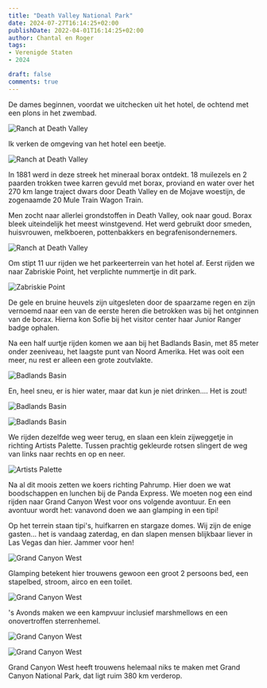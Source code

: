 ```yaml
---
title: "Death Valley National Park"
date: 2024-07-27T16:14:25+02:00
publishDate: 2022-04-01T16:14:25+02:00
author: Chantal en Roger
tags:
- Verenigde Staten
- 2024

draft: false
comments: true
---
```


De dames beginnen, voordat we uitchecken uit het hotel, de ochtend met een plons in het zwembad.

![Ranch at Death Valley](./images/IMG_5265.jpg)

Ik verken de omgeving van het hotel een beetje.

![Ranch at Death Valley](./images/IMG_5267.jpg)

In 1881 werd in deze streek het mineraal borax ontdekt. 18 muilezels en 2 paarden trokken twee karren gevuld met borax, proviand en water over het 270 km lange traject dwars door Death Valley en de Mojave woestijn, de zogenaamde 20 Mule Train Wagon Train.

Men zocht naar allerlei grondstoffen in Death Valley, ook naar goud. Borax bleek uiteindelijk het meest winstgevend. Het werd gebruikt door smeden, huisvrouwen, melkboeren, pottenbakkers en begrafenisondernemers.

![Ranch at Death Valley](./images/IMG_5270.jpg)

Om stipt 11 uur rijden we het parkeerterrein van het hotel af. Eerst rijden we naar Zabriskie Point, het verplichte nummertje in dit park.

![Zabriskie Point](./images/IMG_9722.jpg)

De gele en bruine heuvels zijn uitgesleten door de spaarzame regen en zijn vernoemd naar een van de eerste heren die betrokken was bij het ontginnen van de borax. Hierna kon Sofie bij het visitor center haar Junior Ranger badge ophalen.

Na een half uurtje rijden komen we aan bij het Badlands Basin, met 85 meter onder zeeniveau, het laagste punt van Noord Amerika. Het was ooit een meer, nu rest er alleen een grote zoutvlakte.

![Badlands Basin](./images/IMG_5286.jpg)

En, heel sneu, er is hier water, maar dat kun je niet drinken.... Het is zout!

![Badlands Basin](./images/IMG_9732.jpg)

![Badlands Basin](./images/IMG_5283.JPG)

We rijden dezelfde weg weer terug, en slaan een klein zijweggetje in richting Artists Palette. Tussen prachtig gekleurde rotsen slingert de weg van links naar rechts en op en neer.

![Artists Palette](./images/IMG_5287.jpg)

Na al dit moois zetten we koers richting Pahrump. Hier doen we wat boodschappen en lunchen bij de Panda Express. We moeten nog een eind rijden naar Grand Canyon West voor ons volgende avontuur. En een avontuur wordt het: vanavond doen we aan glamping in een tipi!

Op het terrein staan tipi's, huifkarren en stargaze domes. Wij zijn de enige gasten... het is vandaag zaterdag, en dan slapen mensen blijkbaar liever in Las Vegas dan hier. Jammer voor hen!

![Grand Canyon West](./images/IMG_9749.jpg)

Glamping betekent hier trouwens gewoon een groot 2 persoons bed, een stapelbed, stroom, airco en een toilet.

![Grand Canyon West](./images/IMG_5290.jpg)

's Avonds maken we een kampvuur inclusief marshmellows en een onovertroffen sterrenhemel.

![Grand Canyon West](./images/IMG_5299.jpg)

![Grand Canyon West](./images/IMG_5305.jpg)

Grand Canyon West heeft trouwens helemaal niks te maken met Grand Canyon National Park, dat ligt ruim 380 km verderop.

